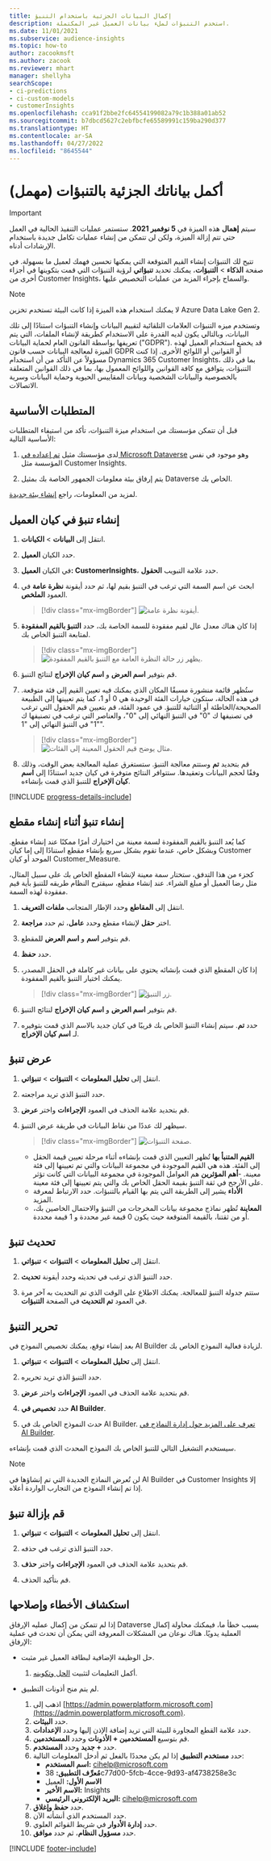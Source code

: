 ```yaml
---
title: إكمال البيانات الجزئية باستخدام التنبؤ
description: استخدم التنبؤات لملء بيانات العميل غير المكتملة.
ms.date: 11/01/2021
ms.subservice: audience-insights
ms.topic: how-to
author: zacookmsft
ms.author: zacook
ms.reviewer: mhart
manager: shellyha
searchScope:
- ci-predictions
- ci-custom-models
- customerInsights
ms.openlocfilehash: cca91f2bbe2fc64554199082a79c1b388a01ab52
ms.sourcegitcommit: b7dbcd5627c2ebfbcfe65589991c159ba290d377
ms.translationtype: HT
ms.contentlocale: ar-SA
ms.lasthandoff: 04/27/2022
ms.locfileid: "8645544"
---
```

# <a name="complete-your-partial-data-with-predictions-deprecated"></a>أكمل بياناتك الجزئية بالتنبؤات (مهمل)

> [!IMPORTANT]
> سيتم **إهمال** هذه الميزة في **5 نوفمبر 2021**. ستستمر عمليات التنفيذ الحالية في العمل حتى تتم إزالة الميزة، ولكن لن تتمكن من إنشاء عمليات تكامل جديدة باستخدام الإرشادات أدناه.

تتيح لك التنبؤات إنشاء القيم المتوقعة التي يمكنها تحسين فهمك لعميل ما بسهولة. في صفحة **الذكاء** > **التنبؤات**، يمكنك تحديد **تنبؤاتي** لرؤية التنبؤات التي قمت بتكوينها في أجزاء أخرى من Customer Insights، والسماح بإجراء المزيد من عمليات التخصيص عليها.

> [!NOTE]
> لا يمكنك استخدام هذه الميزة إذا كانت البيئة تستخدم تخزين Azure Data Lake Gen 2.
>
> وتستخدم ميزه التنبؤات العلامات التلقائية لتقييم البيانات وإنشاء التنبؤات استنادًا إلى تلك البيانات، وبالتالي يكون لديه القدرة على الاستخدام كطريقة لإنشاء الملفات، التي يتم تعريفها بواسطة القانون العام لحماية البيانات ("GDPR"). قد يخضع استخدام العميل لهذه الميزة لمعالجة البيانات حسب قانون GDPR أو القوانين أو اللوائح الأخرى. إذا كنت مسؤولاً عن التأكد من أن استخدام Dynamics 365 Customer Insights، بما في ذلك التنبؤات، يتوافق مع كافة القوانين واللوائح المعمول بها، بما في ذلك القوانين المتعلقة بالخصوصية والبيانات الشخصية وبيانات المقاييس الحيوية وحماية البيانات وسرية الاتصالات.

## <a name="prerequisites"></a>المتطلبات الأساسية

قبل أن تتمكن مؤسستك من استخدام ميزة التنبؤات، تأكد من استيفاء المتطلبات الأساسية التالية:

1. لدى مؤسستك مثيل [تم إعداده في Microsoft Dataverse](/ai-builder/build-model#prerequisites) وهو موجود في نفس المؤسسة مثل Customer Insights.

2. يتم إرفاق بيئة معلومات الجمهور الخاصة بك بمثيل Dataverse الخاص بك.

لمزيد من المعلومات، راجع [إنشاء بيئة جديدة](create-environment.md).

## <a name="create-a-prediction-in-the-customer-entity"></a>إنشاء تنبؤ في كيان العميل

1. انتقل إلى **البيانات** > **الكيانات**.

2. حدد الكيان **العميل**.

3. في الكيان **العميل: CustomerInsights**، حدد علامة التبويب **الحقول**.

4. ابحث عن اسم السمة التي ترغب في التنبؤ بقيم لها، ثم حدد أيقونة **نظرة عامة** في العمود **الملخص**.
   > [!div class="mx-imgBorder"]
   > ![أيقونة نظرة عامة.](media/intelligence-overviewicon.png "أيقونة نظرة عامة")

5. إذا كان هناك معدل عال لقيم مفقودة للسمة الخاصة بك، حدد **التنبؤ بالقيم المفقودة** لمتابعة التنبؤ الخاص بك.
   > [!div class="mx-imgBorder"]
   > ![يظهر زر حالة النظرة العامة مع التنبؤ بالقيم المفقودة.](media/intelligence-overviewpredictmissingvalues.png "الزر حالة النظرة العامة والتنبؤ بالقيم المفقودة يظهر")

6. قم بتوفير **اسم العرض** و **اسم كيان الإخراج** لنتائج التنبؤ.

7. ستُظهر قائمة منشورة مسبقًا المكان الذي يمكنك فيه تعيين القيم إلى فئة متوقعة. في هذه الحالة، ستكون خيارات الفئة الوحيدة هي 0 أو 1، كما يتم تعيينها إلى الطبيعة الصحيحة/الخاطئة أو الثنائية للتنبؤ. في عمود الفئة، قم بتعيين قيم الحقول التي ترغب في تصنيفها ك "0" في التنبؤ النهائي إلى "0"، والعناصر التي ترغب في تصنيفها ك "1" في التنبؤ النهائي إلى "1".
   > [!div class="mx-imgBorder"]
   > ![مثال يوضح قيم الحقول المعينة إلى الفئات.](media/intelligence-categorymapping.png "مثال يوضح قيم الحقول المعينة إلى الفئات")

8. قم بتحديد **تم** وستتم معالجة التنبؤ. ستستغرق عملية المعالجة بعض الوقت، وذلك وفقًا لحجم البيانات وتعقيدها. ستتوافر النتائج متوفرة في كيان جديد استنادًا إلى **اسم كيان الإخراج** للتنبؤ الذي قمت بإنشاءه.

[!INCLUDE [progress-details-include](includes/progress-details-pane.md)]

## <a name="create-a-prediction-while-creating-a-segment"></a>إنشاء تنبؤ أثناء إنشاء مقطع

كما يُعد التنبؤ بالقيم المفقودة لسمة معينة من اختيارك أمرًا ممكنًا عند إنشاء مقطع. وبشكل خاص، عندما تقوم بشكل سريع بإنشاء مقطع استنادًا إلى إما كيان Customer الموحد أو كيان Customer_Measure.

كجزء من هذا التدفق، ستختار سمة معينة لإنشاء المقطع الخاص بك على سبيل المثال، مثل رضا العميل أو مبلغ الشراء. عند إنشاء مقطع، سيقترح النظام طريقه للتنبؤ بأية قيم مفقودة لهذه السمة.

1. انتقل إلى **المقاطع** وحدد الإطار المتجانب **ملفات التعريف**.

2. اختر **حقل** لإنشاء مقطع وحدد **عامل**، ثم حدد **مراجعة**.

3. قم بتوفير **اسم** و **اسم العرض** للمقطع.

4. حدد **حفظ**.

5. إذا كان المقطع الذي قمت بإنشائه يحتوي على بيانات غير كاملة في الحقل المصدر، يمكنك اختيار التنبؤ بالقيم المفقودة.
   > [!div class="mx-imgBorder"]
   > ![زر التنبؤ.](media/segments-predictoption.png "زر التنبؤ")

6. قم بتوفير **اسم العرض** و **اسم كيان الإخراج** لنتائج التنبؤ.

7. حدد **تم**. سيتم إنشاء التنبؤ الخاص بك قريبًا في كيان جديد بالاسم الذي قمت بتوفيره لـ **اسم كيان الإخراج**.

## <a name="view-a-prediction"></a>عرض تنبؤ

1. انتقل إلى **تحليل المعلومات** > **التنبؤات** > **تنبؤاتي**.

2. حدد التنبؤ الذي تريد مراجعته.

3. قم بتحديد علامة الحذف في العمود **الإجراءات** واختر **عرض**.

4. سيظهر لك عددًا من نقاط البيانات في طريقة عرض التنبؤ.
   > [!div class="mx-imgBorder"]
   > ![صفحة التنبؤات.](media/intelligence-predictionsviewpage.png "صفحة التنبؤات")

   - **القيم المتنبأ بها** تُظهر التعيين الذي قمت بإنشاءه أثناء مرحلة تعيين قيمة الحقل إلى الفئة. هذه هي القيم الموجودة في مجموعة البيانات والتي تم تعيينها إلى فئة معينة.
   -**أهم المؤثرين** هم العوامل الموجودة في مجموعة البيانات التي كانت تؤثر على الأرجح في ثقة التنبؤ بقيمة الحقل الخاص بك والتي يتم تعيينها إلى فئة معينة.
   - **الأداء** يشير إلى الطريقة التي يتم بها القيام بالتنبؤات. حدد الارتباط لمعرفة المزيد.
   - **المعاينة** تُظهر نماذج مجموعة بيانات المخرجات من التنبؤ والاحتمال الخاصين بك، أو من ثقتنا، بالقيمة المتوقعة حيث يكون 0 قيمة غير محددة و 1 قيمة محددة.

## <a name="update-a-prediction"></a>تحديث تنبؤ

1. انتقل إلى **تحليل المعلومات** > **التنبؤات** > **تنبؤاتي**.

2. حدد التنبؤ الذي ترغب في تحديثه وحدد أيقونة **تحديث**.

3. ستتم جدولة التنبؤ للمعالجة. يمكنك الاطلاع على الوقت الذي تم التحديث به آخر مرة في العمود **تم التحديث** في الصفحة **التنبؤات**.

## <a name="edit-a-prediction"></a>تحرير التنبؤ

بعد إنشاء توقع، يمكنك تخصيص النموذج في AI Builder لزيادة فعالية النموذج الخاص بك.  

1. انتقل إلى **تحليل المعلومات** > **التنبؤات** > **تنبؤاتي**.

2. حدد التنبؤ الذي تريد تحريره.

3. قم بتحديد علامة الحذف في العمود **الإجراءات** واختر **عرض**.

4. حدد **تخصيص في AI Builder**.

5. حدث النموذج الخاص بك في AI Builder. [تعرف على المزيد حول إدارة النماذج في AI Builder](/ai-builder/manage-model#retrain-and-republish-existing-models).

سيستخدم التشغيل التالي للتنبؤ الخاص بك النموذج المحدث الذي قمت بإنشاءه.

> [!NOTE]
> لن تُعرض النماذج الجديدة التي تم إنشاؤها في AI Builder في Customer Insights إلا إذا تم إنشاء النموذج من التجارب الواردة أعلاه.

## <a name="remove-a-prediction"></a>قم بإزالة تنبؤ

1. انتقل إلى **تحليل المعلومات** > **التنبؤات** > **تنبؤاتي**.

2. حدد التنبؤ الذي ترغب في حذفه.

3. قم بتحديد علامة الحذف في العمود **الإجراءات** واختر **حذف**.

4. قم بتأكيد الحذف.

## <a name="troubleshooting"></a>استكشاف الأخطاء وإصلاحها

إذا لم تتمكن من إكمال عمليه الإرفاق Dataverse بسبب خطأ ما، فيمكنك محاولة إكمال العملية يدويًا. هناك نوعان من المشكلات المعروفة التي يمكن أن تحدث في عملية الإرفاق:

- حل الوظيفة الإضافية لبطاقة العميل غير مثبت.
    1. أكمل التعليمات لتثبيت [الحل وتكوينه](customer-card-add-in.md).

- لم يتم منح أذونات التطبيق.
    1. اذهب إلى [https://admin.powerplatform.microsoft.com](https://admin.powerplatform.microsoft.com).
    1. حدد **البيئات**.
    1. حدد علامة القطع المجاورة للبيئة التي تريد إضافة الإذن إليها وحدد **الإعدادات**.
    1. قم بتوسيع **المستخدمين + الأذونات** وحدد **المستخدمين**.
    1. حدد **+ جديد** وحدد **المستخدم**.
    1. حدد **مستخدم التطبيق** إذا لم يكن محددًا بالفعل ثم أدخل المعلومات التالية:
        - **اسم المستخدم:** cihelp@microsoft.com
        - **مُعرِّف التطبيق:** 38c77d00-5fcb-4cce-9d93-af4738258e3c
        - **الاسم الأول:** العميل
        - **الاسم الأخير:** Insights
        - **البريد الإلكتروني الرئيسي:** cihelp@microsoft.com
    1. حدد **حفظ وإغلاق**.
    1. حدد المستخدم الذي أنشأته الآن.
    1. حدد **إدارة الأدوار** في شريط القوائم العلوي.
    1. حدد **مسؤول النظام**، ثم حدد **موافق**.


[!INCLUDE [footer-include](includes/footer-banner.md)]
